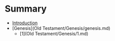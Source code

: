 # Summary

* [Introduction](README.md)
* [Genesis](Old Testament/Genesis/genesis.md)
   * [1](Old Testament/Genesis/1.md)

